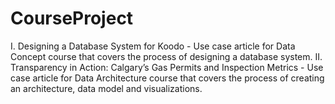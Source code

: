 # CourseProject

I. Designing a Database System for Koodo - Use case article for Data Concept course that covers the process of designing a database system.
II. Transparency in Action: Calgary’s Gas Permits and Inspection Metrics - Use case article for Data Architecture course that covers the process of creating an architecture, data model and visualizations.
